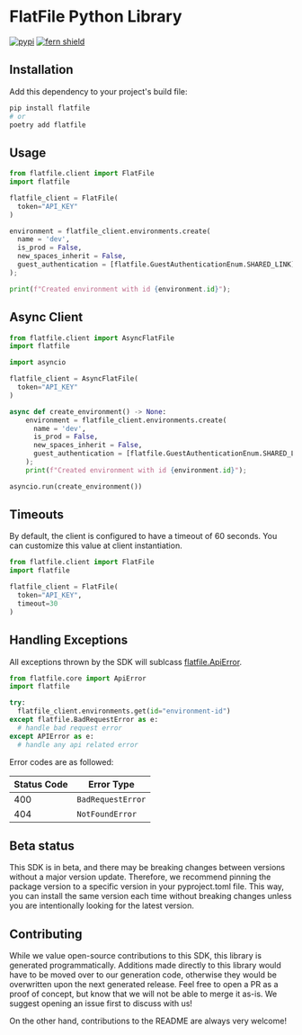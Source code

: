 # FlatFile Python Library

[![pypi](https://img.shields.io/pypi/v/flatfile.svg)](https://pypi.python.org/pypi/flatfile)
[![fern shield](https://img.shields.io/badge/%F0%9F%8C%BF-SDK%20generated%20by%20Fern-brightgreen)](https://buildwithfern.com/?utm_source=flatfilers/flatfile-python/readme)
## Installation

Add this dependency to your project's build file:

```bash
pip install flatfile
# or
poetry add flatfile
```

## Usage

```python
from flatfile.client import FlatFile
import flatfile

flatfile_client = FlatFile(
  token="API_KEY"
)

environment = flatfile_client.environments.create(
  name = 'dev',
  is_prod = False,
  new_spaces_inherit = False,
  guest_authentication = [flatfile.GuestAuthenticationEnum.SHARED_LINK],
);

print(f"Created environment with id {environment.id}");
```

## Async Client

```python
from flatfile.client import AsyncFlatFile
import flatfile

import asyncio

flatfile_client = AsyncFlatFile(
  token="API_KEY"
)

async def create_environment() -> None:
    environment = flatfile_client.environments.create(
      name = 'dev',
      is_prod = False,
      new_spaces_inherit = False,
      guest_authentication = [flatfile.GuestAuthenticationEnum.SHARED_LINK],
    );
    print(f"Created environment with id {environment.id}");

asyncio.run(create_environment())
```

## Timeouts
By default, the client is configured to have a timeout of 60 seconds. You can customize this value at client instantiation. 

```python
from flatfile.client import FlatFile
import flatfile

flatfile_client = FlatFile(
  token="API_KEY",
  timeout=30
)
```

## Handling Exceptions
All exceptions thrown by the SDK will sublcass [flatfile.ApiError](./src/flatfile/core/api_error.py). 

```python
from flatfile.core import ApiError
import flatfile

try:
  flatfile_client.environments.get(id="environment-id")
except flatfile.BadRequestError as e: 
  # handle bad request error
except APIError as e:  
  # handle any api related error
```

Error codes are as followed:

| Status Code | Error Type                 |
| ----------- | -------------------------- |
| 400         | `BadRequestError`          |
| 404         | `NotFoundError`            |

## Beta status

This SDK is in beta, and there may be breaking changes between versions without a major version update. Therefore, we recommend pinning the package version to a specific version in your pyproject.toml file. This way, you can install the same version each time without breaking changes unless you are intentionally looking for the latest version.

## Contributing

While we value open-source contributions to this SDK, this library is generated programmatically. Additions made directly to this library would have to be moved over to our generation code, otherwise they would be overwritten upon the next generated release. Feel free to open a PR as a proof of concept, but know that we will not be able to merge it as-is. We suggest opening an issue first to discuss with us!

On the other hand, contributions to the README are always very welcome!
